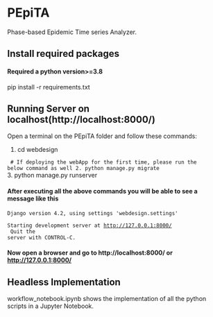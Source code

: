 # PEpiTA
Phase-based Epidemic Time series Analyzer.

## Install required packages
#### Required a python version>=3.8
pip install -r requirements.txt

## Running Server on localhost(http://localhost:8000/)
Open a terminal on the PEpiTA folder and follow these commands:<br>
1. cd webdesign <br>

<code> # If deploying the webApp for the first time, please run the below command as well
 2. python manage.py migrate
</code>
<br>
3. python manage.py runserver

#### After executing all the above commands you will be able to see a message like this
<code>Django version 4.2, using settings 'webdesign.settings'<br>
Starting development server at http://127.0.0.1:8000/<br>
Quit the server with CONTROL-C.<br></code>

#### Now open a browser and go to http://localhost:8000/ or http://127.0.0.1:8000/

## Headless Implementation
workflow_notebook.ipynb shows the implementation of all the python scripts in a Jupyter Notebook.
